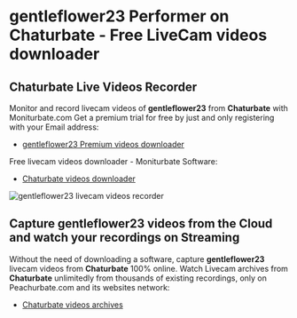 # gentleflower23 Performer on Chaturbate - Free LiveCam videos downloader

## Chaturbate Live Videos Recorder

Monitor and record livecam videos of **gentleflower23** from **Chaturbate** with Moniturbate.com
Get a premium trial for free by just and only registering with your Email address:
* [gentleflower23 Premium videos downloader](https://moniturbate.com/request-demo-licence-key.html)

Free livecam videos downloader - Moniturbate Software:
* [Chaturbate videos downloader](https://moniturbate.com/moniturbate-download-software.html)

![gentleflower23 livecam videos recorder](https://peachurnet.com/templates/moniturbate-software.png)


## Capture gentleflower23 videos from the Cloud and watch your recordings on Streaming

Without the need of downloading a software, capture **gentleflower23** livecam videos from **Chaturbate** 100% online.
Watch Livecam archives from **Chaturbate** unlimitedly from thousands of existing recordings, only on Peachurbate.com and its websites network:
* [Chaturbate videos archives](https://peachurnet.com/)